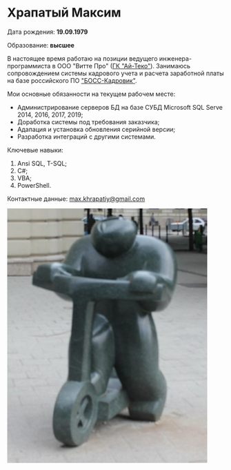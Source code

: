 # Храпатый Максим

Дата рождения: **19.09.1979**

Образование: **высшее**

В настоящее время работаю на позиции ведущего инженера-программиста в ООО "Витте Про" ([ГК "Ай-Теко"](https://www.i-teco.ru)). Занимаюсь сопровождением системы кадрового учета и расчета заработной платы на базе российского ПО ["БОСС-Кадровик"](http://boss.ru).

Мои основные обязанности на текущем рабочем месте:
* Администрирование серверов БД на базе СУБД Microsoft SQL Serve 2014, 2016, 2017, 2019;
* Доработка системы под требования заказчика;
* Адапация и установка обновления серийной версии;
* Разработка интеграций с другими системами.

Ключевые навыки:
1. Ansi SQL, T-SQL;
2. C#;
3. VBA;
4. PowerShell.

Контактные данные: <max.khrapatiy@gmail.com>

![](img/img1.png)
